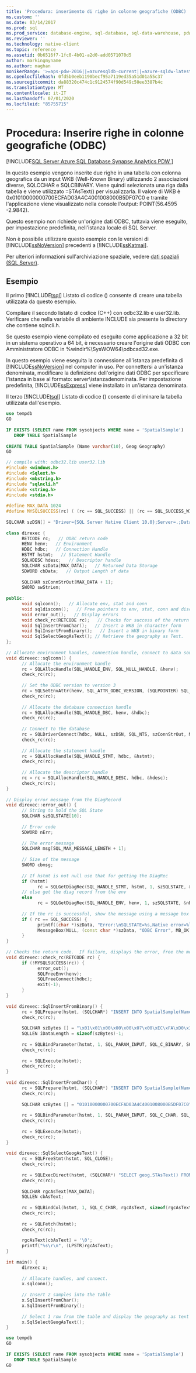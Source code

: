 ```yaml
---
title: 'Procedura: inserimento di righe in colonne geografiche (ODBC) | Microsoft Docs'
ms.custom: ''
ms.date: 03/14/2017
ms.prod: sql
ms.prod_service: database-engine, sql-database, sql-data-warehouse, pdw
ms.reviewer: ''
ms.technology: native-client
ms.topic: reference
ms.assetid: 0b6516f7-1fc0-4b01-a2d0-add0571070d5
author: markingmyname
ms.author: maghan
monikerRange: '>=aps-pdw-2016||=azuresqldb-current||=azure-sqldw-latest||>=sql-server-2016||=sqlallproducts-allversions||>=sql-server-linux-2017||=azuresqldb-mi-current'
ms.openlocfilehash: 0fd5b0eeb1190becf95a7119ed35a51d01a55c37
ms.sourcegitcommit: da88320c474c1c9124574f90d549c50ee3387b4c
ms.translationtype: MT
ms.contentlocale: it-IT
ms.lasthandoff: 07/01/2020
ms.locfileid: "85755715"
---
```

# <a name="how-to-insert-rows-into-geography-column-odbc"></a>Procedura: Inserire righe in colonne geografiche (ODBC)
[!INCLUDE[SQL Server Azure SQL Database Synapse Analytics PDW ](../../includes/applies-to-version/sql-asdb-asdbmi-asdw-pdw.md)]

  In questo esempio vengono inserite due righe in una tabella con colonna geografica da un input WKB (Well-Known Binary) utilizzando 2 associazioni diverse, SQLCCHAR e SQLCBINARY. Viene quindi selezionata una riga dalla tabella e viene utilizzato ::STAsText() per visualizzarla. Il valore di WKB è 0x01010000000700ECFAD03A4C4001008000B5DF07C0 e tramite l'applicazione viene visualizzato nella console l'output: POINT(56.4595 -2.9842).  
  
 Questo esempio non richiede un'origine dati ODBC, tuttavia viene eseguito, per impostazione predefinita, nell'istanza locale di SQL Server.  
  
 Non è possibile utilizzare questo esempio con le versioni di [!INCLUDE[ssNoVersion](../../includes/ssnoversion-md.md)] precedenti a [!INCLUDE[ssKatmai](../../includes/sskatmai-md.md)].  
  
 Per ulteriori informazioni sull'archiviazione spaziale, vedere [dati spaziali &#40;SQL Server&#41;](../../relational-databases/spatial/spatial-data-sql-server.md).  
  
## <a name="example"></a>Esempio  
 Il primo [!INCLUDE[tsql](../../includes/tsql-md.md)] Listato di codice () consente di creare una tabella utilizzata da questo esempio.  
  
 Compilare il secondo listato di codice (C++) con odbc32.lib e user32.lib. Verificare che nella variabile di ambiente INCLUDE sia presente la directory che contiene sqlncli.h.  
  
 Se questo esempio viene compilato ed eseguito come applicazione a 32 bit in un sistema operativo a 64 bit, è necessario creare l'origine dati ODBC con Amministratore ODBC in %windir%\SysWOW64\odbcad32.exe.  
  
 In questo esempio viene eseguita la connessione all'istanza predefinita di [!INCLUDE[ssNoVersion](../../includes/ssnoversion-md.md)] nel computer in uso. Per connettersi a un'istanza denominata, modificare la definizione dell'origine dati ODBC per specificare l'istanza in base al formato: server\istanzadenominata. Per impostazione predefinita, [!INCLUDE[ssExpress](../../includes/ssexpress-md.md)] viene installato in un'istanza denominata.  
  
 Il terzo [!INCLUDE[tsql](../../includes/tsql-md.md)] Listato di codice () consente di eliminare la tabella utilizzata dall'esempio.  
  
```sql
use tempdb  
GO  
  
IF EXISTS (SELECT name FROM sysobjects WHERE name = 'SpatialSample')  
   DROP TABLE SpatialSample  
  
CREATE TABLE SpatialSample (Name varchar(10), Geog Geography)  
GO  
```  
  
```cpp
// compile with: odbc32.lib user32.lib  
#include <windows.h>  
#include <Sqlext.h>  
#include <mbstring.h>  
#include "sqlncli.h"  
#include <string.h>  
#include <stdio.h>  
  
#define MAX_DATA 1024  
#define MYSQLSUCCESS(rc) ( (rc == SQL_SUCCESS) || (rc == SQL_SUCCESS_WITH_INFO) )  
  
SQLCHAR szDSN[] = "Driver={SQL Server Native Client 10.0};Server=.;Database=tempdb;Trusted_Connection=Yes;";  
  
class direxec {  
      RETCODE rc;   // ODBC return code  
      HENV henv;   // Environment  
      HDBC hdbc;   // Connection Handle  
      HSTMT hstmt;   // Statement Handle  
      SQLHDESC hdesc;   // Descriptor handle  
      SQLCHAR szData[MAX_DATA];   // Returned Data Storage  
      SDWORD cbData;   // Output Length of data   
  
      SQLCHAR szConnStrOut[MAX_DATA + 1];  
      SWORD swStrLen;  
  
public:  
      void sqlconn();   // Allocate env, stat and conn  
      void sqldisconn();   // Free pointers to env, stat, conn and disconnect  
      void error_out();   // Display errors  
      void check_rc(RETCODE rc);   // Checks for success of the return code  
      void SqlInsertFromChar();   // Insert a WKB in character form  
      void SqlInsertFromBinary();   // Insert a WKB in binary form   
      void SqlSelectGeogAsText(); // Retrieve the geography as Text.  
};   
  
// Allocate environment handles, connection handle, connect to data source, and allocate statement handle  
void direxec::sqlconn() {  
      // Allocate the environment handle  
      rc = SQLAllocHandle(SQL_HANDLE_ENV, SQL_NULL_HANDLE, &henv);  
      check_rc(rc);  
  
      // Set the ODBC version to version 3  
      rc = SQLSetEnvAttr(henv, SQL_ATTR_ODBC_VERSION, (SQLPOINTER) SQL_OV_ODBC3, SQL_IS_INTEGER);  
      check_rc(rc);  
  
      // Allocate the database connection handle  
      rc = SQLAllocHandle(SQL_HANDLE_DBC, henv, &hdbc);  
      check_rc(rc);  
  
      // Connect to the database  
      rc = SQLDriverConnect(hdbc, NULL, szDSN, SQL_NTS, szConnStrOut, MAX_DATA, &swStrLen, SQL_DRIVER_NOPROMPT);  
      check_rc(rc);  
  
      // Allocate the statement handle  
      rc = SQLAllocHandle(SQL_HANDLE_STMT, hdbc, &hstmt);   
      check_rc(rc);    
  
      // Allocate the descriptor handle  
      rc = rc = SQLAllocHandle(SQL_HANDLE_DESC, hdbc, &hdesc);  
      check_rc(rc);  
}   
  
// Display error message from the DiagRecord  
void direxec::error_out() {  
      // String to hold the SQL State  
      SQLCHAR szSQLSTATE[10];   
  
      // Error code  
      SDWORD nErr;  
  
      // The error message  
      SQLCHAR msg[SQL_MAX_MESSAGE_LENGTH + 1];  
  
      // Size of the message  
      SWORD cbmsg;  
  
      // If hstmt is not null use that for getting the DiagRec  
      if (hstmt)  
            rc = SQLGetDiagRec(SQL_HANDLE_STMT, hstmt, 1, szSQLSTATE, &nErr, msg, sizeof(msg), &cbmsg);  
      // else get the diag record from the env  
      else  
            rc = SQLGetDiagRec(SQL_HANDLE_ENV, henv, 1, szSQLSTATE, &nErr, msg, sizeof(msg), &cbmsg);  
  
      // If the rc is successful, show the message using a message box  
      if ( rc == SQL_SUCCESS) {  
            printf((char *)szData, "Error:\nSQLSTATE=%s,Native error=%ld, msg='%s'", szSQLSTATE, nErr, msg);  
            MessageBox(NULL, (const char *)szData, "ODBC Error", MB_OK);  
      }  
}  
  
// Checks the return code.  If failure, displays the error, free the memory and exits the program  
void direxec::check_rc(RETCODE rc) {  
      if (!MYSQLSUCCESS(rc)) {  
            error_out();  
            SQLFreeEnv(henv);  
            SQLFreeConnect(hdbc);  
            exit(-1);  
      }   
}  
  
void direxec::SqlInsertFromBinary() {     
      rc = SQLPrepare(hstmt, (SQLCHAR*) "INSERT INTO SpatialSample(Name,Geog) values('Sample1',Geography::STGeomFromWKB(?,4326))", SQL_NTS);  
      check_rc(rc);  
  
      SQLCHAR szBytes [] = "\x01\x01\x00\x00\x00\x07\x00\xEC\xFA\xD0\x3A\x4C\x40\x01\x00\x80\x00\xB5\xDF\x07\xC0";  
      SQLLEN iDataLength = sizeof(szBytes)-1;  
  
      rc = SQLBindParameter(hstmt, 1, SQL_PARAM_INPUT, SQL_C_BINARY, SQL_VARBINARY, 100, 0, szBytes, sizeof(szBytes), &iDataLength);  
      check_rc(rc);  
  
      rc = SQLExecute(hstmt);  
      check_rc(rc);  
}  
  
void direxec::SqlInsertFromChar() {     
      rc = SQLPrepare(hstmt, (SQLCHAR*) "INSERT INTO SpatialSample(Name,Geog) values('Sample2',Geography::STGeomFromWKB(?,4326))", SQL_NTS);  
      check_rc(rc);  
  
      SQLCHAR szBytes [] = "01010000000700ECFAD03A4C4001008000B5DF07C0";  
  
      rc = SQLBindParameter(hstmt, 1, SQL_PARAM_INPUT, SQL_C_CHAR, SQL_VARBINARY, 100, 0, szBytes, sizeof(szBytes), NULL);  
      check_rc(rc);  
  
      rc = SQLExecute(hstmt);  
      check_rc(rc);  
}  
  
void direxec::SqlSelectGeogAsText() {  
      rc = SQLFreeStmt(hstmt, SQL_CLOSE);  
      check_rc(rc);   
  
      rc = SQLExecDirect(hstmt, (SQLCHAR*) "SELECT geog.STAsText() FROM SpatialSample", SQL_NTS);  
      check_rc(rc);   
  
      SQLCHAR rgcAsText[MAX_DATA];  
      SQLLEN cbAsText;   
  
      rc = SQLBindCol(hstmt, 1, SQL_C_CHAR, rgcAsText, sizeof(rgcAsText), &cbAsText);  
      check_rc(rc);  
  
      rc = SQLFetch(hstmt);  
      check_rc(rc);  
  
      rgcAsText[cbAsText] = '\0';  
      printf("%s\r\n", (LPSTR)rgcAsText);  
}   
  
int main() {  
      direxec x;  
  
      // Allocate handles, and connect.  
      x.sqlconn();    
  
      // Insert 2 samples into the table  
      x.SqlInsertFromChar();  
      x.SqlInsertFromBinary();  
  
      // Select 1 row from the table and display the geography as text  
      x.SqlSelectGeogAsText();  
}  
```  
  
```sql
use tempdb  
GO  
  
IF EXISTS (SELECT name FROM sysobjects WHERE name = 'SpatialSample')  
   DROP TABLE SpatialSample  
GO  
```  
  
  
